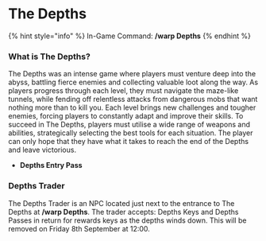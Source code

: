 # The Depths

{% hint style="info" %}
In-Game Command: **/warp Depths**
{% endhint %}

### What is The Depths?

The Depths was an intense game where players must venture deep into the abyss, battling fierce enemies and collecting valuable loot along the way. As players progress through each level, they must navigate the maze-like tunnels, while fending off relentless attacks from dangerous mobs that want nothing more than to kill you. Each level brings new challenges and tougher enemies, forcing players to constantly adapt and improve their skills. To succeed in The Depths, players must utilise a wide range of weapons and abilities, strategically selecting the best tools for each situation. The player can only hope that they have what it takes to reach the end of the Depths and leave victorious.

* **Depths Entry Pass**

### Depths Trader

The Depths Trader is an NPC located just next to the entrance to The Depths at **/warp Depths**. The trader accepts: Depths Keys and Depths Passes in return for rewards keys as the depths winds down. This will be removed on Friday 8th September at 12:00.
